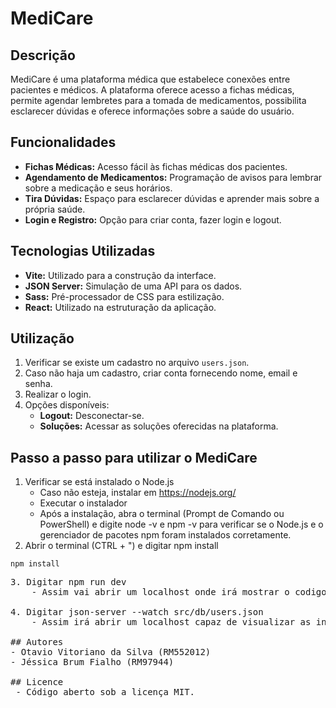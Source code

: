 # MediCare

## Descrição
MediCare é uma plataforma médica que estabelece conexões entre pacientes e médicos. A plataforma oferece acesso a fichas médicas, permite agendar lembretes para a tomada de medicamentos, possibilita esclarecer dúvidas e oferece informações sobre a saúde do usuário.

## Funcionalidades
- **Fichas Médicas:** Acesso fácil às fichas médicas dos pacientes.
- **Agendamento de Medicamentos:** Programação de avisos para lembrar sobre a medicação e seus horários.
- **Tira Dúvidas:** Espaço para esclarecer dúvidas e aprender mais sobre a própria saúde.
- **Login e Registro:** Opção para criar conta, fazer login e logout.

## Tecnologias Utilizadas
- **Vite:** Utilizado para a construção da interface.
- **JSON Server:** Simulação de uma API para os dados.
- **Sass:** Pré-processador de CSS para estilização.
- **React:** Utilizado na estruturação da aplicação.

## Utilização
1. Verificar se existe um cadastro no arquivo `users.json`.
2. Caso não haja um cadastro, criar conta fornecendo nome, email e senha.
3. Realizar o login.
4. Opções disponíveis:
   - **Logout:** Desconectar-se.
   - **Soluções:** Acessar as soluções oferecidas na plataforma.
## Passo a passo para utilizar o MediCare
1. Verificar se está instalado o Node.js
    - Caso não esteja, instalar em https://nodejs.org/
    - Executar o instalador
    - Após a instalação, abra o terminal (Prompt de Comando ou PowerShell) e digite node -v e npm -v para verificar se o Node.js e o gerenciador de pacotes npm foram instalados corretamente.
2. Abrir o terminal (CTRL + ") e digitar npm install
<pre><code>npm install</code><pre>
3. Digitar npm run dev
    - Assim vai abrir um localhost onde irá mostrar o codigo funcionando, para acessar apenas colar ou CTRL + CLICK

4. Digitar json-server --watch src/db/users.json
    - Assim irá abrir um localhost capaz de visualizar as informações de cadastro e das contas ativas

## Autores
- Otavio Vitoriano da Silva (RM552012)
- Jéssica Brum Fialho (RM97944)

## Licence 
 - Código aberto sob a licença MIT.